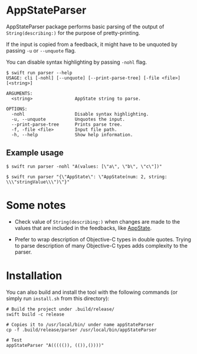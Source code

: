 # AppStateParser

AppStateParser package performs basic parsing of the output of `String(describing:)` for the purpose of pretty-printing.

If the input is copied from a feedback, it might have to be unquoted by passing `-u` or `--unquote` flag.

You can disable syntax highlighting by passing `-nohl` flag.

```
$ swift run parser --help
USAGE: cli [-nohl] [--unquote] [--print-parse-tree] [-file <file>] [<string>]

ARGUMENTS:
  <string>                AppState string to parse. 

OPTIONS:
  -nohl                   Disable syntax highlighting. 
  -u, --unquote           Unquotes the input. 
  --print-parse-tree      Prints parse tree. 
  -f, -file <file>        Input file path. 
  -h, --help              Show help information.
```


## Example usage

```
$ swift run parser -nohl "A(values: [\"a\", \"b\", \"c\"])"

$ swift run parser "{\"AppState\": \"AppState(num: 2, string: \\\"stringValue\\\")\"}"

```

# Some notes

- Check value of `String(describing:)` when changes are made to the values that are included in the feedbacks, like [AppState](https://github.com/Psiphon-Inc/psiphon-ios-vpn/blob/master/Psiphon/AppState.swift).

- Prefer to wrap description of Objective-C types in double quotes. Trying to parse description of many Objective-C types adds complexity to the parser.

# Installation

You can also build and install the tool with the following commands (or simply run `install.sh` from this directory):
```
# Build the project under .build/release/
swift build -c release

# Copies it to /usr/local/bin/ under name appStateParser
cp -f .build/release/parser /usr/local/bin/appStateParser

# Test
appStateParser "A((((()), (()),())))"
```
